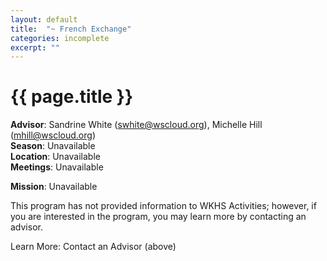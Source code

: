 ```yaml
---
layout: default
title:  "~ French Exchange"
categories: incomplete
excerpt: ""
---
```


# {{ page.title }}

**Advisor**: Sandrine White (<swhite@wscloud.org>), Michelle Hill (<mhill@wscloud.org>)
<br/>**Season**: Unavailable
<br/>**Location**: Unavailable
<br/>**Meetings**: Unavailable

**Mission**: Unavailable

This program has not provided information to WKHS Activities; however, if you are interested in the program, you may learn more by contacting an advisor.

Learn More: Contact an Advisor (above)